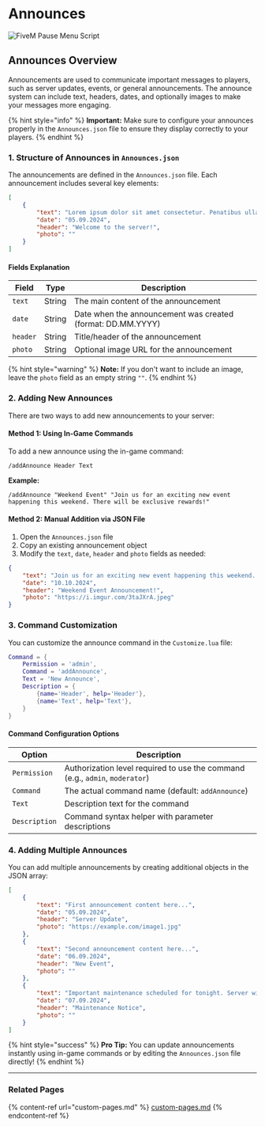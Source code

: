 # Announces

![FiveM Pause Menu Script](https://uzstore.gitbook.io/~gitbook/image?url=https%3A%2F%2F2351540620-files.gitbook.io%2F%7E%2Ffiles%2Fv0%2Fb%2Fgitbook-x-prod.appspot.com%2Fo%2Fspaces%252FcRCyehul5IZdMTnshKMH%252Fuploads%252F0sQQV8xSVxMUAHgwmrJK%252FPROJECT%2520ANNOUNCES.png%3Falt%3Dmedia%26token%3Db4ae6f08-754f-497f-9ab0-ef73d7a36296\&width=768\&dpr=1\&quality=100\&sign=4fdeeb7f\&sv=2)

## Announces Overview

Announcements are used to communicate important messages to players, such as server updates, events, or general announcements. The announce system can include text, headers, dates, and optionally images to make your messages more engaging.

{% hint style="info" %}
**Important:** Make sure to configure your announces properly in the `Announces.json` file to ensure they display correctly to your players.
{% endhint %}

### 1. Structure of Announces in `Announces.json`

The announcements are defined in the `Announces.json` file. Each announcement includes several key elements:

```json
[
    {
        "text": "Lorem ipsum dolor sit amet consectetur. Penatibus ullamcorper dui suscipit fringilla dis magna. Et viverra tellus vitae id congue tellus lorem. Pharetra feugiat nunc facilisi vitae pellentesque integer. Hendrerit orci rutrum odio.",
        "date": "05.09.2024",
        "header": "Welcome to the server!",
        "photo": ""
    }
]
```

#### Fields Explanation

| Field    | Type   | Description                                                 |
| -------- | ------ | ----------------------------------------------------------- |
| `text`   | String | The main content of the announcement                        |
| `date`   | String | Date when the announcement was created (format: DD.MM.YYYY) |
| `header` | String | Title/header of the announcement                            |
| `photo`  | String | Optional image URL for the announcement                     |

{% hint style="warning" %}
**Note:** If you don't want to include an image, leave the `photo` field as an empty string `""`.
{% endhint %}

### 2. Adding New Announces

There are two ways to add new announcements to your server:

#### Method 1: Using In-Game Commands

To add a new announce using the in-game command:

```
/addAnnounce Header Text
```

**Example:**

```
/addAnnounce "Weekend Event" "Join us for an exciting new event happening this weekend. There will be exclusive rewards!"
```

#### Method 2: Manual Addition via JSON File

1. Open the `Announces.json` file
2. Copy an existing announcement object
3. Modify the `text`, `date`, `header` and `photo` fields as needed:

```json
{
    "text": "Join us for an exciting new event happening this weekend. There will be exclusive rewards!",
    "date": "10.10.2024",
    "header": "Weekend Event Announcement!",
    "photo": "https://i.imgur.com/3taJXrA.jpeg"
}
```

### 3. Command Customization

You can customize the announce command in the `Customize.lua` file:

```lua
Command = {
    Permission = 'admin',
    Command = 'addAnnounce',
    Text = 'New Announce',
    Description = {
        {name='Header', help='Header'},
        {name='Text', help='Text'},
    }
}
```

#### Command Configuration Options

| Option        | Description                                                                  |
| ------------- | ---------------------------------------------------------------------------- |
| `Permission`  | Authorization level required to use the command (e.g., `admin`, `moderator`) |
| `Command`     | The actual command name (default: `addAnnounce`)                             |
| `Text`        | Description text for the command                                             |
| `Description` | Command syntax helper with parameter descriptions                            |

### 4. Adding Multiple Announces

You can add multiple announcements by creating additional objects in the JSON array:

```json
[
    {
        "text": "First announcement content here...",
        "date": "05.09.2024",
        "header": "Server Update",
        "photo": "https://example.com/image1.jpg"
    },
    {
        "text": "Second announcement content here...",
        "date": "06.09.2024",
        "header": "New Event",
        "photo": ""
    },
    {
        "text": "Important maintenance scheduled for tonight. Server will be offline from 2 AM to 4 AM EST.",
        "date": "07.09.2024",
        "header": "Maintenance Notice",
        "photo": ""
    }
]
```

{% hint style="success" %}
**Pro Tip:** You can update announcements instantly using in-game commands or by editing the `Announces.json` file directly!
{% endhint %}

***

### Related Pages

{% content-ref url="custom-pages.md" %}
[custom-pages.md](custom-pages.md)
{% endcontent-ref %}
